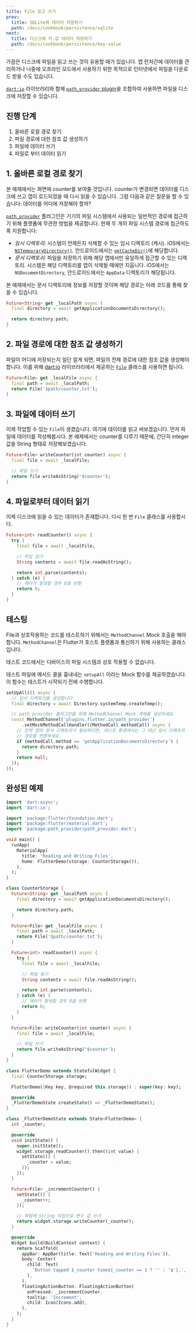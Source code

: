 ```yaml
---
title: File 읽고 쓰기
prev:
  title: SQLite에 데이터 저장하기
  path: /docs/cookbook/persistence/sqlite
next:
  title: 디스크에 키-값 데이터 저장하기
  path: /docs/cookbook/persistence/key-value
---
```


가끔은 디스크에 파일을 읽고 쓰는 것이 유용할 때가 있습니다. 앱 런처간에 데이터를
관리하거나 나중에 오프라인 모드에서 사용하기 위한 목적으로 인터넷에서 파일을
다운로드 받을 수도 있습니다.

[`dart:io`]({{site.api}}/flutter/dart-io/dart-io-library.html) 라이브러리와
함께 [`path_provider` plugin]({{site.pub-pkg}}/path_provider)을 조합하여
사용하면 파일을 디스크에 저장할 수 있습니다.

## 진행 단계

  1. 올바른 로컬 경로 찾기
  2. 파일 경로에 대한 참조 값 생성하기
  3. 파일에 데이터 쓰기
  4. 파일로 부터 데이터 읽기

## 1. 올바른 로컬 경로 찾기

본 예제에서는 화면에 counter를 보여줄 것입니다. counter가 변경되면 데이터를 디스크에
쓰고 앱이 로드되었을 때 다시 읽을 수 있습니다.
그럼 다음과 같은 질문을 할 수 있습니다: 데이터를 어디에 저장해야 할까?

[`path_provider`]({{site.pub-pkg}}/path_provider) 플러그인은 기기의 파일 시스템에서
사용되는 일반적인 경로에 접근하기 위해 플랫폼에 무관한 방법을 제공합니다. 현재 두 개의 
파일 시스템 경로에 접근하도록 지원합니다:

  * *임시 디렉토리:* 시스템이 언제든지 삭제할 수 있는 임시 디렉토리 (캐시). iOS에서는 
    [`NSTemporaryDirectory()`](https://developer.apple.com/reference/foundation/1409211-nstemporarydirectory).
    안드로이드에서는 [`getCacheDir()`]({{site.android-dev}}/reference/android/content/Context#getCacheDir())에
    해당합니다.
  * *문서 디렉토리:* 파일을 저장하기 위해 해당 앱에서만 유일하게 접근할 수 있는 디렉토리.
    시스템은 해당 디렉토리를 앱이 삭제될 때에만 지웁니다. iOS에서는 `NSDocumentDirectory`,
    안드로이드에서는 `AppData` 디렉토리가 해당됩니다. 

본 예제에서는 문서 디렉토리에 정보를 저장할 것이며 해당 경로는 아래 코드를
통해 찾을 수 있습니다.

<!-- skip -->
```dart
Future<String> get _localPath async {
  final directory = await getApplicationDocumentsDirectory();

  return directory.path;
}
```

## 2. 파일 경로에 대한 참조 값 생성하기

파일이 어디에 저장되는지 일단 알게 되면, 파일의 전체 경로에 대한 참조 값을 생성해야 합니다.
이를 위해 [dart:io]({{site.api}}/flutter/dart-io/dart-io-library.html) 라이브러리에서
제공하는 [`File`]({{site.api}}/flutter/dart-io/File-class.html) 클래스를 사용하면 됩니다.

<!-- skip -->
```dart
Future<File> get _localFile async {
  final path = await _localPath;
  return File('$path/counter.txt');
}
```

## 3. 파일에 데이터 쓰기

이제 작업할 수 있는 `File`이 생겼습니다. 여기에 데이터를 읽고 써보겠습니다.
먼저 파일에 데이터를 작성해봅시다. 본 예제에서는 counter를 다루기 때문에,
간단히 integer 값을 String 형태로 저장해보겠습니다.

<!-- skip -->
```dart
Future<File> writeCounter(int counter) async {
  final file = await _localFile;

  // 파일 쓰기
  return file.writeAsString('$counter');
}
```

## 4. 파일로부터 데이터 읽기

이제 디스크에 읽을 수 있는 데이터가 존재합니다. 다시 한 번
`File` 클래스를 사용합시다.

<!-- skip -->
```dart
Future<int> readCounter() async {
  try {
    final file = await _localFile;

    // 파일 읽기
    String contents = await file.readAsString();

    return int.parse(contents);
  } catch (e) {
    // 에러가 발생할 경우 0을 반환
    return 0;
  }
}
```

## 테스팅

File과 상호작용하는 코드를 테스트하기 위해서는 `MethodChannel` Mock 호출을 해야 합니다.
`MethodChannel`은 Flutter가 호스트 플랫폼과 통신하기 위해 사용하는 클래스입니다.

테스트 코드에서는 디바이스의 파일 시스템과 상호 작용할 수 없습니다.

테스트 파일에 메서드 콜을 흉내내는 `setupAll` 이라는 Mock 함수를 제공하겠습니다.
이 함수는 테스트가 시작되기 전에 수행합니다.

<!-- skip -->
```dart
setUpAll(() async {
  // 임시 디렉토리를 생성합니다.
  final directory = await Directory.systemTemp.createTemp();

  // path_provider 플러그인을 위해 MethodChannel Mock 객체를 생성하세요
  const MethodChannel('plugins.flutter.io/path_provider')
      .setMockMethodCallHandler((MethodCall methodCall) async {
    // 만약 앱의 문서 디렉토리가 필요하다면, 테스트 환경에서는 그 대신 임시 디렉토리
    // 경로를 반환하세요.
    if (methodCall.method == 'getApplicationDocumentsDirectory') {
      return directory.path;
    }
    return null;
  });
});
```

## 완성된 예제

```dart
import 'dart:async';
import 'dart:io';

import 'package:flutter/foundation.dart';
import 'package:flutter/material.dart';
import 'package:path_provider/path_provider.dart';

void main() {
  runApp(
    MaterialApp(
      title: 'Reading and Writing Files',
      home: FlutterDemo(storage: CounterStorage()),
    ),
  );
}

class CounterStorage {
  Future<String> get _localPath async {
    final directory = await getApplicationDocumentsDirectory();

    return directory.path;
  }

  Future<File> get _localFile async {
    final path = await _localPath;
    return File('$path/counter.txt');
  }

  Future<int> readCounter() async {
    try {
      final file = await _localFile;

      // 파일 읽기
      String contents = await file.readAsString();

      return int.parse(contents);
    } catch (e) {
      // 에러가 발생할 경우 0을 반환
      return 0;
    }
  }

  Future<File> writeCounter(int counter) async {
    final file = await _localFile;

    // 파일 쓰기
    return file.writeAsString('$counter');
  }
}

class FlutterDemo extends StatefulWidget {
  final CounterStorage storage;

  FlutterDemo({Key key, @required this.storage}) : super(key: key);

  @override
  _FlutterDemoState createState() => _FlutterDemoState();
}

class _FlutterDemoState extends State<FlutterDemo> {
  int _counter;

  @override
  void initState() {
    super.initState();
    widget.storage.readCounter().then((int value) {
      setState(() {
        _counter = value;
      });
    });
  }

  Future<File> _incrementCounter() {
    setState(() {
      _counter++;
    });

    // 파일에 String 타입으로 변수 값 쓰기
    return widget.storage.writeCounter(_counter);
  }

  @override
  Widget build(BuildContext context) {
    return Scaffold(
      appBar: AppBar(title: Text('Reading and Writing Files')),
      body: Center(
        child: Text(
          'Button tapped $_counter time${_counter == 1 ? '' : 's'}.',
        ),
      ),
      floatingActionButton: FloatingActionButton(
        onPressed: _incrementCounter,
        tooltip: 'Increment',
        child: Icon(Icons.add),
      ),
    );
  }
}
```
